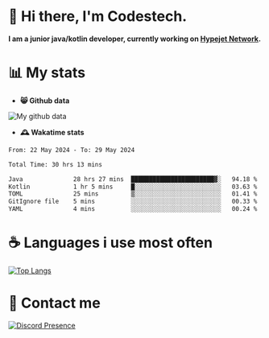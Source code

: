 # 👋 Hi there, I'm Codestech.
**I am a junior java/kotlin developer, currently working on [Hypejet Network](https://github.com/Hypejet).**

# 📊 My stats
- **😸 Github data**

![My github data](https://github-readme-stats.vercel.app/api?username=Codestech1&count_private=true&include_all_commits=true&theme=codeSTACKr)

- **🕰️ Wakatime stats**
<!--START_SECTION:waka-->

```txt
From: 22 May 2024 - To: 29 May 2024

Total Time: 30 hrs 13 mins

Java              28 hrs 27 mins  ███████████████████████▓░   94.18 %
Kotlin            1 hr 5 mins     █░░░░░░░░░░░░░░░░░░░░░░░░   03.63 %
TOML              25 mins         ▒░░░░░░░░░░░░░░░░░░░░░░░░   01.41 %
GitIgnore file    5 mins          ░░░░░░░░░░░░░░░░░░░░░░░░░   00.33 %
YAML              4 mins          ░░░░░░░░░░░░░░░░░░░░░░░░░   00.24 %
```

<!--END_SECTION:waka-->

# ☕ Languages i use most often
[![Top Langs](https://github-readme-stats.vercel.app/api/top-langs/?username=Codestech1&layout=compact&langs_count=8&exclude_repo=window5000.github.io&theme=codeSTACKr)](https://github.com/anuraghazra/github-readme-stats)

# 💬 Contact me
[![Discord Presence](https://lanyard.cnrad.dev/api/650718742157852740)](https://discord.com/users/650718742157852740)
</br>
